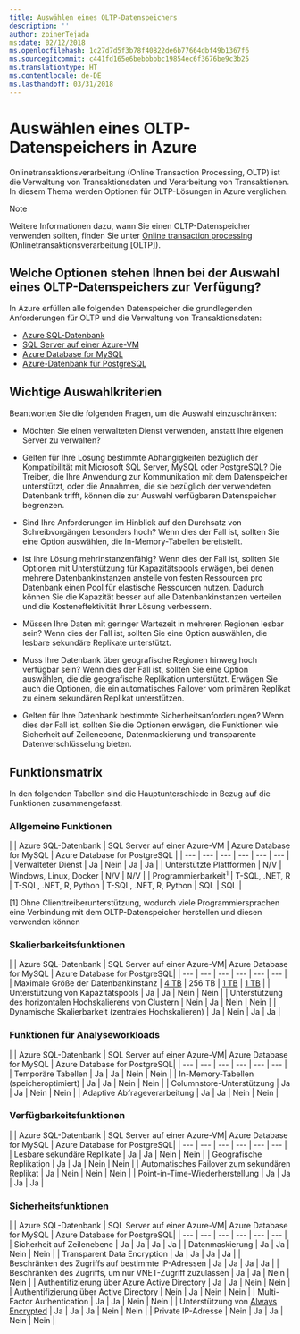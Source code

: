 ```yaml
---
title: Auswählen eines OLTP-Datenspeichers
description: ''
author: zoinerTejada
ms:date: 02/12/2018
ms.openlocfilehash: 1c27d7d5f3b78f40822de6b77664dbf49b1367f6
ms.sourcegitcommit: c441fd165e6bebbbbbc19854ec6f3676be9c3b25
ms.translationtype: HT
ms.contentlocale: de-DE
ms.lasthandoff: 03/31/2018
---
```

# <a name="choosing-an-oltp-data-store-in-azure"></a>Auswählen eines OLTP-Datenspeichers in Azure

Onlinetransaktionsverarbeitung (Online Transaction Processing, OLTP) ist die Verwaltung von Transaktionsdaten und Verarbeitung von Transaktionen. In diesem Thema werden Optionen für OLTP-Lösungen in Azure verglichen.

> [!NOTE]
> Weitere Informationen dazu, wann Sie einen OLTP-Datenspeicher verwenden sollten, finden Sie unter [Online transaction processing](../scenarios/online-analytical-processing.md) (Onlinetransaktionsverarbeitung [OLTP]).

## <a name="what-are-your-options-when-choosing-an-oltp-data-store"></a>Welche Optionen stehen Ihnen bei der Auswahl eines OLTP-Datenspeichers zur Verfügung?

In Azure erfüllen alle folgenden Datenspeicher die grundlegenden Anforderungen für OLTP und die Verwaltung von Transaktionsdaten:

- [Azure SQL-Datenbank](/azure/sql-database/)
- [SQL Server auf einer Azure-VM](/azure/virtual-machines/windows/sql/virtual-machines-windows-sql-server-iaas-overview?toc=%2Fazure%2Fvirtual-machines%2Fwindows%2Ftoc.json)
- [Azure Database for MySQL](/azure/mysql/)
- [Azure-Datenbank für PostgreSQL](/azure/postgresql/)

## <a name="key-selection-criteria"></a>Wichtige Auswahlkriterien

Beantworten Sie die folgenden Fragen, um die Auswahl einzuschränken:

- Möchten Sie einen verwalteten Dienst verwenden, anstatt Ihre eigenen Server zu verwalten?

- Gelten für Ihre Lösung bestimmte Abhängigkeiten bezüglich der Kompatibilität mit Microsoft SQL Server, MySQL oder PostgreSQL? Die Treiber, die Ihre Anwendung zur Kommunikation mit dem Datenspeicher unterstützt, oder die Annahmen, die sie bezüglich der verwendeten Datenbank trifft, können die zur Auswahl verfügbaren Datenspeicher begrenzen.

- Sind Ihre Anforderungen im Hinblick auf den Durchsatz von Schreibvorgängen besonders hoch? Wenn dies der Fall ist, sollten Sie eine Option auswählen, die In-Memory-Tabellen bereitstellt. 

- Ist Ihre Lösung mehrinstanzenfähig? Wenn dies der Fall ist, sollten Sie Optionen mit Unterstützung für Kapazitätspools erwägen, bei denen mehrere Datenbankinstanzen anstelle von festen Ressourcen pro Datenbank einen Pool für elastische Ressourcen nutzen. Dadurch können Sie die Kapazität besser auf alle Datenbankinstanzen verteilen und die Kosteneffektivität Ihrer Lösung verbessern.

- Müssen Ihre Daten mit geringer Wartezeit in mehreren Regionen lesbar sein? Wenn dies der Fall ist, sollten Sie eine Option auswählen, die lesbare sekundäre Replikate unterstützt.

- Muss Ihre Datenbank über geografische Regionen hinweg hoch verfügbar sein? Wenn dies der Fall ist, sollten Sie eine Option auswählen, die die geografische Replikation unterstützt. Erwägen Sie auch die Optionen, die ein automatisches Failover vom primären Replikat zu einem sekundären Replikat unterstützen.

- Gelten für Ihre Datenbank bestimmte Sicherheitsanforderungen? Wenn dies der Fall ist, sollten Sie die Optionen erwägen, die Funktionen wie Sicherheit auf Zeilenebene, Datenmaskierung und transparente Datenverschlüsselung bieten.

## <a name="capability-matrix"></a>Funktionsmatrix

In den folgenden Tabellen sind die Hauptunterschiede in Bezug auf die Funktionen zusammengefasst.

### <a name="general-capabilities"></a>Allgemeine Funktionen 
| | Azure SQL-Datenbank | SQL Server auf einer Azure-VM | Azure Database for MySQL | Azure Database for PostgreSQL |
| --- | --- | --- | --- | --- | --- |
| Verwalteter Dienst | Ja | Nein | Ja | Ja |
| Unterstützte Plattformen | N/V | Windows, Linux, Docker | N/V | N/V |
| Programmierbarkeit<sup>1</sup> | T-SQL, .NET, R | T-SQL, .NET, R, Python | T-SQL, .NET, R, Python | SQL | SQL |

[1] Ohne Clienttreiberunterstützung, wodurch viele Programmiersprachen eine Verbindung mit dem OLTP-Datenspeicher herstellen und diesen verwenden können

### <a name="scalability-capabilities"></a>Skalierbarkeitsfunktionen
| | Azure SQL-Datenbank | SQL Server auf einer Azure-VM| Azure Database for MySQL | Azure Database for PostgreSQL|
| --- | --- | --- | --- | --- | --- |
| Maximale Größe der Datenbankinstanz | [4 TB](/azure/sql-database/sql-database-resource-limits) | 256 TB | [1 TB](/azure/mysql/concepts-limits) | [1 TB](/azure/postgresql/concepts-limits) |
| Unterstützung von Kapazitätspools  | Ja | Ja | Nein  | Nein  |
| Unterstützung des horizontalen Hochskalierens von Clustern  | Nein  | Ja | Nein  | Nein  |
| Dynamische Skalierbarkeit (zentrales Hochskalieren)  | Ja | Nein | Ja | Ja |

### <a name="analytic-workload-capabilities"></a>Funktionen für Analyseworkloads
| | Azure SQL-Datenbank | SQL Server auf einer Azure-VM| Azure Database for MySQL | Azure Database for PostgreSQL|
| --- | --- | --- | --- | --- | --- | 
| Temporäre Tabellen | Ja | Ja | Nein  | Nein  |
| In-Memory-Tabellen (speicheroptimiert) | Ja | Ja | Nein  | Nein  |
| Columnstore-Unterstützung | Ja | Ja | Nein  | Nein  |
| Adaptive Abfrageverarbeitung | Ja | Ja | Nein  | Nein  |

### <a name="availability-capabilities"></a>Verfügbarkeitsfunktionen
| | Azure SQL-Datenbank | SQL Server auf einer Azure-VM| Azure Database for MySQL | Azure Database for PostgreSQL|
| --- | --- | --- | --- | --- | --- | 
| Lesbare sekundäre Replikate | Ja | Ja | Nein  | Nein  | 
| Geografische Replikation | Ja | Ja | Nein  | Nein  | 
| Automatisches Failover zum sekundären Replikat | Ja | Nein  | Nein  | Nein |
| Point-in-Time-Wiederherstellung | Ja | Ja | Ja | Ja |

### <a name="security-capabilities"></a>Sicherheitsfunktionen
| | Azure SQL-Datenbank | SQL Server auf einer Azure-VM| Azure Database for MySQL | Azure Database for PostgreSQL|
| --- | --- | --- | --- | --- | --- | 
| Sicherheit auf Zeilenebene | Ja | Ja | Ja | Ja |
| Datenmaskierung | Ja | Ja | Nein  | Nein  |
| Transparent Data Encryption | Ja | Ja | Ja | Ja |
| Beschränken des Zugriffs auf bestimmte IP-Adressen | Ja | Ja | Ja | Ja |
| Beschränken des Zugriffs, um nur VNET-Zugriff zuzulassen | Ja | Ja | Nein  | Nein  |
| Authentifizierung über Azure Active Directory | Ja | Ja | Nein  | Nein  |
| Authentifizierung über Active Directory | Nein  | Ja | Nein  | Nein  |
| Multi-Factor Authentication | Ja | Ja | Nein  | Nein  |
| Unterstützung von [Always Encrypted](/sql/relational-databases/security/encryption/always-encrypted-database-engine) | Ja | Ja | Ja | Nein  | Nein  |
| Private IP-Adresse | Nein  | Ja | Ja | Nein  | Nein  |

